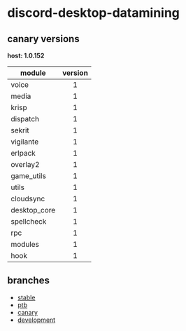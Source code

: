 # discord-desktop-datamining

## canary versions

**host: 1.0.152**

| module | version |
| ------ | :-----: |
| voice | 1 |
| media | 1 |
| krisp | 1 |
| dispatch | 1 |
| sekrit | 1 |
| vigilante | 1 |
| erlpack | 1 |
| overlay2 | 1 |
| game_utils | 1 |
| utils | 1 |
| cloudsync | 1 |
| desktop_core | 1 |
| spellcheck | 1 |
| rpc | 1 |
| modules | 1 |
| hook | 1 |

## branches

- [stable](https://github.com/OpenAsar/discord-desktop-datamining/tree/stable)
- [ptb](https://github.com/OpenAsar/discord-desktop-datamining/tree/ptb)
- [canary](https://github.com/OpenAsar/discord-desktop-datamining/tree/canary)
- [development](https://github.com/OpenAsar/discord-desktop-datamining/tree/development)